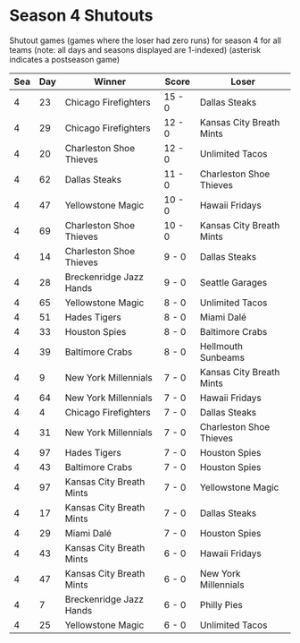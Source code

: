 # Season 4 Shutouts



Shutout games (games where the loser had zero runs) for season 4 for all teams (note: all days and seasons displayed are 1-indexed) (asterisk indicates a postseason game)


| Sea | Day | Winner | Score | Loser | 
| ------ |------ |------ |------ |------ |
| 4 | 23 | Chicago Firefighters | 15 - 0 | Dallas Steaks | 
| 4 | 29 | Chicago Firefighters | 12 - 0 | Kansas City Breath Mints | 
| 4 | 20 | Charleston Shoe Thieves | 12 - 0 | Unlimited Tacos | 
| 4 | 62 | Dallas Steaks | 11 - 0 | Charleston Shoe Thieves | 
| 4 | 47 | Yellowstone Magic | 10 - 0 | Hawaii Fridays | 
| 4 | 69 | Charleston Shoe Thieves | 10 - 0 | Kansas City Breath Mints | 
| 4 | 14 | Charleston Shoe Thieves | 9 - 0 | Dallas Steaks | 
| 4 | 28 | Breckenridge Jazz Hands | 9 - 0 | Seattle Garages | 
| 4 | 65 | Yellowstone Magic | 8 - 0 | Unlimited Tacos | 
| 4 | 51 | Hades Tigers | 8 - 0 | Miami Dalé | 
| 4 | 33 | Houston Spies | 8 - 0 | Baltimore Crabs | 
| 4 | 39 | Baltimore Crabs | 8 - 0 | Hellmouth Sunbeams | 
| 4 | 9 | New York Millennials | 7 - 0 | Kansas City Breath Mints | 
| 4 | 64 | New York Millennials | 7 - 0 | Hawaii Fridays | 
| 4 | 4 | Chicago Firefighters | 7 - 0 | Dallas Steaks | 
| 4 | 31 | New York Millennials | 7 - 0 | Charleston Shoe Thieves | 
| 4 | 97 | Hades Tigers | 7 - 0 | Houston Spies | 
| 4 | 43 | Baltimore Crabs | 7 - 0 | Houston Spies | 
| 4 | 97 | Kansas City Breath Mints | 7 - 0 | Yellowstone Magic | 
| 4 | 17 | Kansas City Breath Mints | 7 - 0 | Dallas Steaks | 
| 4 | 29 | Miami Dalé | 7 - 0 | Houston Spies | 
| 4 | 43 | Kansas City Breath Mints | 6 - 0 | Hawaii Fridays | 
| 4 | 47 | Kansas City Breath Mints | 6 - 0 | New York Millennials | 
| 4 | 7 | Breckenridge Jazz Hands | 6 - 0 | Philly Pies | 
| 4 | 25 | Yellowstone Magic | 6 - 0 | Unlimited Tacos | 


